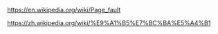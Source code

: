 https://en.wikipedia.org/wiki/Page_fault


https://zh.wikipedia.org/wiki/%E9%A1%B5%E7%BC%BA%E5%A4%B1